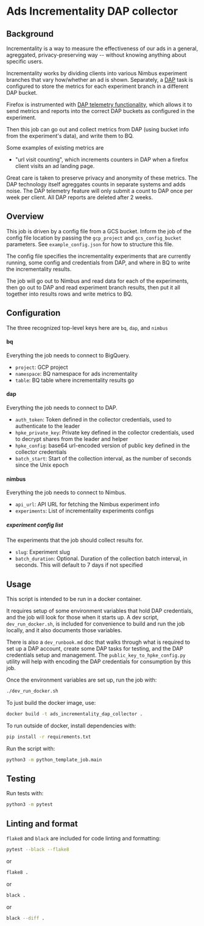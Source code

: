 # Ads Incrementality DAP collector

## Background

Incrementality is a way to measure the effectiveness of our ads in a general, agreggated, privacy-preserving way --
without knowing anything about specific users.

Incrementality works by dividing clients into various Nimbus experiment branches that vary how/whether an ad is shown.
Separately, a [DAP](https://docs.divviup.org/) task is configured to store the metrics for each experiment branch in a
different DAP bucket.

Firefox is instrumented with [DAP telemetry functionality](https://github.com/mozilla-firefox/firefox/tree/main/toolkit/components/telemetry/dap), which allows it to send metrics and reports into the correct DAP buckets as configured in the experiment.

Then this job can go out and collect metrics from DAP (using bucket info from the experiment's data), and write them
to BQ.

Some examples of existing metrics are
- "url visit counting", which increments counters in DAP when a firefox client visits an ad landing page.

Great care is taken to preserve privacy and anonymity of these metrics. The DAP technology itself agreggates counts
in separate systems and adds noise. The DAP telemetry feature will only submit a count to DAP once per week per client.
All DAP reports are deleted after 2 weeks.

## Overview

This job is driven by a config file from a GCS bucket. Inform the job of the config file location by passing the
`gcp_project` and `gcs_config_bucket` parameters. See `example_config.json` for how to structure this file.

The config file specifies the incrementality experiments that are currently running, some config and credentials from DAP,
and where in BQ to write the incrementality results.

The job will go out to Nimbus and read data for each of the experiments, then go out to DAP and read experiment branch results,
then put it all together into results rows and write metrics to BQ.

## Configuration

The three recognized top-level keys here are `bq`, `dap`, and `nimbus`

#### bq

Everything the job needs to connect to BigQuery.

- `project`:         GCP project
- `namespace`:       BQ namespace for ads incrementality
- `table`:           BQ table where incrementality results go

#### dap

Everything the job needs to connect to DAP.

- `auth_token`:           Token defined in the collector credentials, used to authenticate to the leader
- `hpke_private_key`:     Private key defined in the collector credentials, used to decrypt shares from the leader
                          and helper
- `hpke_config`:          base64 url-encoded version of public key defined in the collector credentials
- `batch_start`:          Start of the collection interval, as the number of seconds since the Unix epoch


#### nimbus

Everything the job needs to connect to Nimbus.

- `api_url`:        API URL for fetching the Nimbus experiment info
- `experiments`:    List of incrementality experiments configs

##### experiment config list

The experiments that the job should collect results for.

- `slug`:               Experiment slug
- `batch_duration`:     Optional. Duration of the collection batch interval, in seconds.
                        This will default to 7 days if not specified

## Usage

This script is intended to be run in a docker container.

It requires setup of some environment variables that hold DAP credentials, and the job will look for those when it
starts up. A dev script, `dev_run_docker.sh`, is included for convenience to build and run the job locally, and it
also documents those variables.

There is also a `dev_runbook.md` doc that walks through what is required to set up a DAP account, create some DAP
tasks for testing, and the DAP credentials setup and management. The `public_key_to_hpke_config.py` utility will help
with encoding the DAP credentials for consumption by this job.

Once the environment variables are set up, run the job with:


```sh
./dev_run_docker.sh
```

To just build the docker image, use:

```sh
docker build -t ads_incrementality_dap_collector .
```

To run outside of docker, install dependencies with:

```sh
pip install -r requirements.txt
```

Run the script with:

```sh
python3 -m python_template_job.main
```

## Testing

Run tests with:

```sh
python3 -m pytest
```

## Linting and format

`flake8` and `black` are included for code linting and formatting:

```sh
pytest --black --flake8
```

or

```sh
flake8 .
```

or

```sh
black .
```

or

```sh
black --diff .
```
